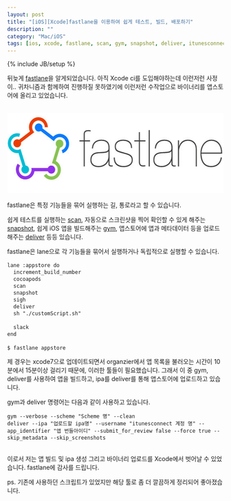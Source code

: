 ```yaml
---
layout: post
title: "[iOS][Xcode]fastlane을 이용하여 쉽게 테스트, 빌드, 배포하기"
description: ""
category: "Mac/iOS"
tags: [ios, xcode, fastlane, scan, gym, snapshot, deliver, itunesconnect]
---
```

{% include JB/setup %}

뒤늦게 [fastlane](https://fastlane.tools)을 알게되었습니다. 아직 Xcode ci를 도입해야하는데 이런저런 사정이.. 귀차니즘과 함께하여 진행하질 못하였기에 이런저런 수작업으로 바이너리를 앱스토어에 올리고 있었습니다.

<br/><img src="/../../../../image/flickr/23656007995_4f54706ceb_z.jpg" width="533" height="187" alt="logo-desktop-large"><br/>

fastlane은 특정 기능들을 묶어 실행하는 길, 통로라고 할 수 있습니다.

쉽게 테스트를 실행하는 [scan](https://github.com/fastlane/scan), 자동으로 스크린샷을 찍어 확인할 수 있게 해주는 [snapshot](https://github.com/fastlane/snapshot), 쉽게 iOS 앱을 빌드해주는 [gym](https://github.com/fastlane/gym), 앱스토어에 앱과 메타데이터 등을 업로드해주는 [deliver](https://github.com/fastlane/deliver) 등등 있습니다.

fastlane은 lane으로 각 기능들을 묶어서 실행하거나 독립적으로 실행할 수 있습니다.

	lane :appstore do
	  increment_build_number
	  cocoapods
	  scan
	  snapshot
	  sigh
	  deliver
	  sh "./customScript.sh"

	  slack
	end

	$ fastlane appstore


제 경우는 xcode7으로 업데이트되면서 organzier에서 앱 목록을 불러오는 시간이 10분에서 15분이상 걸리기 때문에, 이러한 툴들이 필요했습니다. 그래서 이 중 gym, deliver를 사용하여 앱을 빌드하고, ipa를 deliver를 통해 앱스토어에 업로드하고 있습니다.

gym과 deliver 명령어는 다음과 같이 사용하고 있습니다.

	gym --verbose --scheme "Scheme 명" --clean
	deliver --ipa "업로드할 ipa명" --username "itunesconnect 계정 명" --app_identifier "앱 번들아이디" --submit_for_review false --force true --skip_metadata --skip_screenshots

<br/>이로서 저는 앱 빌드 및 ipa 생성 그리고 바이너리 업로드를 Xcode에서 벗어날 수 있었습니다. fastlane에 감사를 드립니다.

ps. 기존에 사용하던 스크립트가 있었지만 해당 툴로 좀 더 깔끔하게 정리되어 좋아졌습니다.

